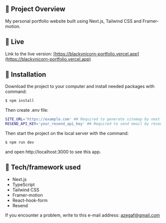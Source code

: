 ## 🎉 Project Overview

My personal portfolio website built using Next.js, Tailwind CSS and Framer-motion.

## 📍 Live

Link to the live version: [https://blackvnicorn-portfolio.vercel.app](https://blackvnicorn-portfolio.vercel.app)

## 💾 Installation

Download the project to your computer and install needed packages with command:

```bash
$ npm install
```

Then create .env file:

```bash
SITE_URL='https://example.com' ## Required to generate sitemap by next-sitemap
RESEND_API_KEY='your_resend_api_key' ## Required to send email by resend
```

Then start the project on the local server with the command:

```bash
$ npm run dev
```

and open http://localhost:3000 to see this app.

## 🔧 Tech/framework used

- Next.js
- TypeScript
- Tailwind CSS
- Framer-motion
- React-hook-form
- Resend

If you encounter a problem, write to this e-mail address: [azegaf@gmail.com](mailto:azegaf@gmail.com)
